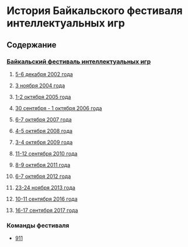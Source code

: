 # История Байкальского фестиваля интеллектуальных игр

## Содержание

### [Байкальский фестиваль интеллектуальных игр](notes/bfii.md)

1. [5-6 декабря  2002 года](bfii-01-2002.md)

3. [3 ноября 2004 года](bfii-03-2004.md)
4. [1-2 октября 2005 года](bfii-04-2005.md)
5. [30 сентября - 1 октября 2006 года](bfii-04-2005.md)
6. [6-7 октября 2007 года](bfii-06-2007.md)
7. [4-5 октября 2008 года](bfii-07-2008.md)
8. [3-4 октября 2009 года](bfii-08-2009.md)
9. [11-12 сентября 2010 года](bfii-09-2010.md)
10. [8-9 октября 2011 года](notes/events/10%20(2011)/bfii-10-2011.md)
11.  [6-7 октября 2012 года](bfii-11-2012.md)
12. [23-24 ноября 2013 года](bfii-12-2013.md)
13. [10-11 сентября 2016 года](bfii-13-2016.md)
14. [16-17 сентября 2017 года](notes/events/14%20(2017)/bfii-14-2017.md)

### Команды фестиваля

- [911](911.md)